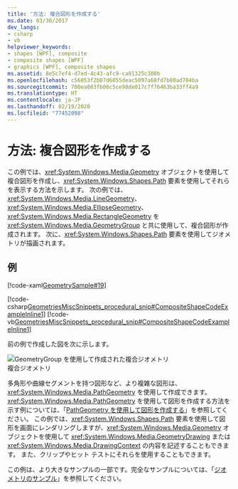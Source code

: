 ```yaml
---
title: '方法: 複合図形を作成する'
ms.date: 03/30/2017
dev_langs:
- csharp
- vb
helpviewer_keywords:
- shapes [WPF], composite
- composite shapes [WPF]
- graphics [WPF], composite shapes
ms.assetid: 8e5c7ef4-d7ed-4c43-afc9-ca01325c300b
ms.openlocfilehash: c56053f2b07d6055deac5097a68fd7b80ad704ba
ms.sourcegitcommit: 700ea803fb06c5ce98de017c7f76463ba33ff4a9
ms.translationtype: HT
ms.contentlocale: ja-JP
ms.lasthandoff: 02/19/2020
ms.locfileid: "77452098"
---
```

# <a name="how-to-create-a-composite-shape"></a>方法: 複合図形を作成する
この例では、<xref:System.Windows.Media.Geometry> オブジェクトを使用して複合図形を作成し、<xref:System.Windows.Shapes.Path> 要素を使用してそれらを表示する方法を示します。 次の例では、<xref:System.Windows.Media.LineGeometry>、<xref:System.Windows.Media.EllipseGeometry>、<xref:System.Windows.Media.RectangleGeometry> を <xref:System.Windows.Media.GeometryGroup> と共に使用して、複合図形が作成されます。 次に、<xref:System.Windows.Shapes.Path> 要素を使用してジオメトリが描画されます。  
  
## <a name="example"></a>例  
 [!code-xaml[GeometrySample#19](~/samples/snippets/csharp/VS_Snippets_Wpf/GeometrySample/CS/combininggeometriesexample.xaml#19)]  
  
 [!code-csharp[GeometriesMiscSnippets_procedural_snip#CompositeShapeCodeExampleInline1](~/samples/snippets/csharp/VS_Snippets_Wpf/GeometriesMiscSnippets_procedural_snip/CSharp/CompositeShapeExample.cs#compositeshapecodeexampleinline1)]
 [!code-vb[GeometriesMiscSnippets_procedural_snip#CompositeShapeCodeExampleInline1](~/samples/snippets/visualbasic/VS_Snippets_Wpf/GeometriesMiscSnippets_procedural_snip/visualbasic/compositeshapeexample.vb#compositeshapecodeexampleinline1)]  
  
 前の例で作成した図を次に示します。  
  
 ![GeometryGroup を使用して作成された複合ジオメトリ](./media/wcpsdk-graphicsmm-compositegeometryexample1.jpg "wcpsdk_graphicsmm_compositegeometryexample1")  
複合ジオメトリ  
  
 多角形や曲線セグメントを持つ図形など、より複雑な図形は、<xref:System.Windows.Media.PathGeometry> を使用して作成できます。 <xref:System.Windows.Media.PathGeometry> を使用して図形を作成する方法を示す例については、「[PathGeometry を使用して図形を作成する](how-to-create-a-shape-by-using-a-pathgeometry.md)」を参照してください。  この例では、<xref:System.Windows.Shapes.Path> 要素を使用して図形を画面にレンダリングしますが、<xref:System.Windows.Media.Geometry> オブジェクトを使用して <xref:System.Windows.Media.GeometryDrawing> または <xref:System.Windows.Media.DrawingContext> の内容を記述することもできます。 また、クリップやヒット テストにそれらを使用することもできます。  
  
 この例は、より大きなサンプルの一部です。完全なサンプルについては、「[ジオメトリのサンプル](https://github.com/Microsoft/WPF-Samples/tree/master/Graphics/Geometry)」を参照してください。
